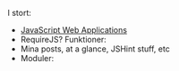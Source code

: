 

I stort: 

*   [JavaScript Web Applications][1]
*   RequireJS? Funktioner: 
*   Mina posts, at a glance, JSHint stuff, etc  
*   Moduler: 

 [1]: http://www.amazon.com/JavaScript-Web-Applications-Alex-MacCaw/dp/144930351X/ "JavaScript Web Applications"